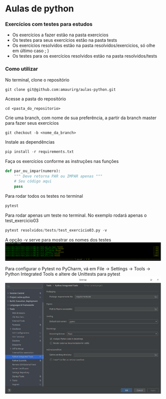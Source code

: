 # Aulas de python  
### Exercícios com testes para estudos  


* Os exercícios a fazer estão na pasta exercicios  
* Os testes para seus exercícios estão na pasta tests
* Os exercícios resolvidos estão na pasta resolvidos/exercicios, só olhe em último caso ; )  
* Os testes para os exercícios resolvidos estão na pasta resolvidos/tests  

### Como utilizar
No terminal, clone o repositório
```
git clone git@github.com:amaurirg/aulas-python.git
```
Acesse a pasta do repositório
```
cd <pasta_do_repositorio>
```  
Crie uma branch, com nome de sua preferência, a partir da branch master para fazer seus exercícios
```
git checkout -b <nome_da_branch>
```

Instale as dependências
~~~python
pip install -r requirements.txt
~~~

Faça os exercícios conforme as instruções nas funções
~~~python
def par_ou_impar(numero):
    """ Deve retorna PAR ou IMPAR apenas """
    # Seu código aqui
    pass
~~~

Para rodar todos os testes no terminal
~~~python
pytest
~~~

Para rodar apenas um teste no terminal. No exemplo rodará apenas o test_exercicio03
~~~python
pytest resolvidos/tests/test_exercicio03.py -v
~~~

A opção -v serve para mostrar os nomes dos testes
![Pytest -v](imagens/pytest_-v.png)

Para configurar o Pytest no PyCharm, vá em File -> Settings -> Tools -> Python Integrated Tools e altere de Unittests para pytest
![Pytest PyCharm](imagens/pytest_pycharm.png)
